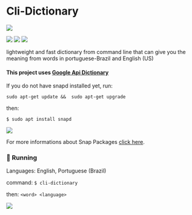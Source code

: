 # Cli-Dictionary

![](https://github.com/ropoko/cli-dictionary/blob/main/assets/icon.png)

![](https://img.shields.io/github/stars/ropoko/editor.md.svg)
![](https://img.shields.io/github/release/ropoko/editor.md.svg)
![](https://img.shields.io/github/issues/pandao/editor.md.svg)

lightweight and fast dictionary from command line that can give you the meaning from words in portuguese-Brazil and English (US)

#### This project uses [Google Api Dictionary](https://github.com/meetDeveloper/googleDictionaryAPI)

If you do not have snapd installed yet, run: 

`sudo apt-get update &&  sudo apt-get upgrade`

then:

`$ sudo apt install snapd`

[![](https://snapcraft.io/static/images/badges/en/snap-store-black.svg)](https://snapcraft.io/cli-dictionary)


For more informations about Snap Packages  [click here](https://snapcraft.io/docs).

### :rocket: Running

Languages: English, Portuguese (Brazil)

command: `$ cli-dictionary`

then: `<word> <language>`

![](https://github.com/ropoko/cli-dictionary/blob/main/assets/demo.gif)

